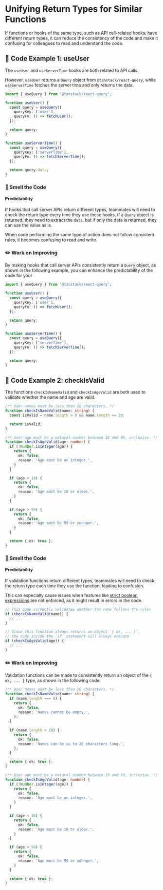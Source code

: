 # Unifying Return Types for Similar Functions

<div style="margin-top: 16px">
<Badge type="info" text="Predictability" />
</div>

If functions or hooks of the same type, such as API call-related hooks, have different return types, it can reduce the consistency of the code and make it confusing for colleagues to read and understand the code.

## 📝 Code Example 1: useUser

The `useUser` and `useServerTime` hooks are both related to API calls.

However, `useUser` returns a `Query` object from `@tanstack/react-query`, while `useServerTime` fetches the server time and only returns the data.

```typescript 9,18
import { useQuery } from '@tanstack/react-query';

function useUser() {
  const query = useQuery({
    queryKey: ['user'],
    queryFn: () => fetchUser();
  });

  return query;
}

function useServerTime() {
  const query = useQuery({
    queryKey: ['serverTime'],
    queryFn: () => fetchServerTime();
  });

  return query.data;
}
```

### 👃 Smell the Code

#### Predictability

If hooks that call server APIs return different types, teammates will need to check the return type every time they use these hooks. If a `Query` object is returned, they need to extract the `data`, but if only the data is returned, they can use the value as is.

When code performing the same type of action does not follow consistent rules, it becomes confusing to read and write.

### ✏️ Work on Improving

By making hooks that call server APIs consistently return a `Query` object, as shown in the following example, you can enhance the predictability of the code for your

```typescript 9,18
import { useQuery } from '@tanstack/react-query';

function useUser() {
  const query = useQuery({
    queryKey: ['user'],
    queryFn: () => fetchUser();
  });

  return query;
}

function useServerTime() {
  const query = useQuery({
    queryKey: ['serverTime'],
    queryFn: () => fetchServerTime();
  });

  return query;
}
```

## 📝 Code Example 2: checkIsValid

The functions `checkIsNameValid` and `checkIsAgeValid` are both used to validate whether the name and age are valid.

```typescript
/** User names must be less than 20 characters. */
function checkIsNameValid(name: string) {
  const isValid = name.length > 0 && name.length <= 20;

  return isValid;
}

/** User age must be a natural number between 18 and 99, inclusive. */
function checkIsAgeValid(age: number) {
  if (!Number.isInteger(age)) {
    return {
      ok: false,
      reason: 'Age must be an integer.',
    }
  }

  if (age < 18) {
    return {
      ok: false,
      reason: 'Age must be 18 or older.',
    }
  }

  if (age > 99) {
    return {
      ok: false,
      reason: 'Age must be 99 or younger.',
    }
  }

  return { ok: true };
}
```

### 👃 Smell the Code

#### Predictability

If validation functions return different types, teammates will need to check the return type each time they use the function, leading to confusion.

This can especially cause issues when features like [strict boolean expressions](https://typescript-eslint.io/rules/strict-boolean-expressions/) are not enforced, as it might result in errors in the code.

```typescript
// This code correctly validates whether the name follows the rules
if (checkIsNameValid(name)) {
  // ...
}

// Since this function always returns an object `{ ok, ... }`,
// the code inside the `if` statement will always execute
if (checkIsAgeValid(age)) {
  // ...
}
```

### ✏️ Work on Improving

Validation functions can be made to consistently return an object of the `{ ok, ... }` type, as shown in the following code.

```typescript
/** User names must be less than 20 characters. */
function checkIsNameValid(name: string) {
  if (name.length === 0) {
    return {
      ok: false,
      reason: 'Names cannot be empty.',
    };
  } 
  
  if (name.length > 20) {
    return {
      ok: false,
      reason: 'Names can be up to 20 characters long.',
    };
  }

  return { ok: true };
}

/** User age must be a natural number between 18 and 99, inclusive. */
function checkIsAgeValid(age: number) {
  if (!Number.isInteger(age)) {
    return {
      ok: false,
      reason: 'Age must be an integer.',
    }
  }

  if (age < 18) {
    return {
      ok: false,
      reason: 'Age must be 18 or older.',
    }
  }

  if (age > 99) {
    return {
      ok: false,
      reason: 'Age must be 99 or younger.',
    }
  }

  return { ok: true };
}
```